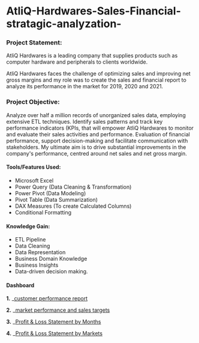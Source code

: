 # AtliQ-Hardwares-Sales-Financial-stratagic-analyzation-

### Project Statement: 
AtliQ Hardwares is a leading company that supplies products such as computer hardware and peripherals to clients worldwide.

AtliQ Hardwares faces the challenge of optimizing sales and improving net gross margins and my role was to create the sales and financial report to analyze its performance in the market for 2019, 2020 and 2021.

### Project Objective:
Analyze over half a million records of unorganized sales data, employing extensive ETL techniques. Identify sales patterns and track key performance indicators (KPIs, that will empower AtliQ Hardwares to monitor and evaluate their sales activities and performance. Evaluation of financial performance, support decision-making and facilitate communication with stakeholders.
My ultimate aim is to drive substantial improvements in the company's performance, centred around net sales and net gross margin.

#### Tools/Features Used:
- Microsoft Excel
- Power Query (Data Cleaning & Transformation)
- Power Pivot (Data Modeling)
- Pivot Table (Data Summarization)
- DAX Measures (To create Calculated Columns)
- Conditional Formatting

#### Knowledge Gain:
- ETL Pipeline
- Data Cleaning
- Data Representation
- Business Domain Knowledge
- Business Insights
- Data-driven decision making.

#### Dashboard
**1.** _[customer performance report](https://github.com/MokabbirMisho/AtliQ-Hardwares-Sales-Financial-stratagic-analyzation-/blob/main/Customer%20Performance%20Report.pdf)

**2.** _[market performance and sales targets](https://github.com/MokabbirMisho/AtliQ-Hardwares-Sales-Financial-stratagic-analyzation-/blob/main/Market%20Performance%20vs%20Target.pdf)

**3.** _[Profit & Loss Statement by Months](https://github.com/MokabbirMisho/AtliQ-Hardwares-Sales-Financial-stratagic-analyzation-/blob/main/Profit%20%26%20Loss%20Statement%20by%20Months_updated.pdf)

**4.** _[Profit & Loss Statement by Markets](https://github.com/MokabbirMisho/AtliQ-Hardwares-Sales-Financial-stratagic-analyzation-/blob/main/Profit%20%26%20Loss%20Statement%20by%20Markets.pdf)
